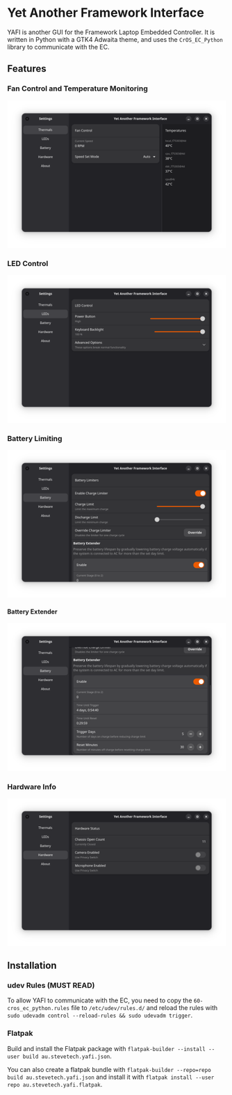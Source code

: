# Yet Another Framework Interface

YAFI is another GUI for the Framework Laptop Embedded Controller.
It is written in Python with a GTK4 Adwaita theme, and uses the `CrOS_EC_Python` library to communicate with the EC.

## Features

### Fan Control and Temperature Monitoring

![Thermals Page](docs/1-thermals.png)

### LED Control

![LEDs Page](docs/2-leds.png)

### Battery Limiting

![Battery Page](docs/3-battery.png)

#### Battery Extender

![Battery Extender](docs/3a-battery-ext.png)

### Hardware Info

![Hardware Page](docs/4-hardware.png)

## Installation

### udev Rules (MUST READ)

To allow YAFI to communicate with the EC, you need to copy the `60-cros_ec_python.rules` file to `/etc/udev/rules.d/` and reload the rules with `sudo udevadm control --reload-rules && sudo udevadm trigger`.

### Flatpak

Build and install the Flatpak package with `flatpak-builder --install --user build au.stevetech.yafi.json`.

You can also create a flatpak bundle with `flatpak-builder --repo=repo build au.stevetech.yafi.json` and install it with `flatpak install --user repo au.stevetech.yafi.flatpak`.
